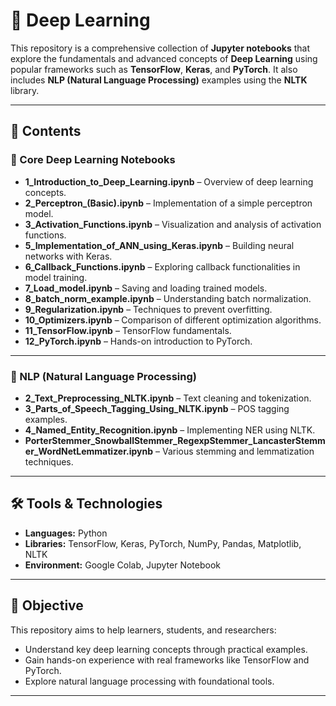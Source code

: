 # 🧠 Deep Learning

This repository is a comprehensive collection of **Jupyter notebooks** that explore the fundamentals and advanced concepts of **Deep Learning** using popular frameworks such as **TensorFlow**, **Keras**, and **PyTorch**. It also includes **NLP (Natural Language Processing)** examples using the **NLTK** library.

---

## 📘 Contents

### 🧩 Core Deep Learning Notebooks
- **1_Introduction_to_Deep_Learning.ipynb** – Overview of deep learning concepts.
- **2_Perceptron_(Basic).ipynb** – Implementation of a simple perceptron model.
- **3_Activation_Functions.ipynb** – Visualization and analysis of activation functions.
- **5_Implementation_of_ANN_using_Keras.ipynb** – Building neural networks with Keras.
- **6_Callback_Functions.ipynb** – Exploring callback functionalities in model training.
- **7_Load_model.ipynb** – Saving and loading trained models.
- **8_batch_norm_example.ipynb** – Understanding batch normalization.
- **9_Regularization.ipynb** – Techniques to prevent overfitting.
- **10_Optimizers.ipynb** – Comparison of different optimization algorithms.
- **11_TensorFlow.ipynb** – TensorFlow fundamentals.
- **12_PyTorch.ipynb** – Hands-on introduction to PyTorch.

---

### 💬 NLP (Natural Language Processing)
- **2_Text_Preprocessing_NLTK.ipynb** – Text cleaning and tokenization.
- **3_Parts_of_Speech_Tagging_Using_NLTK.ipynb** – POS tagging examples.
- **4_Named_Entity_Recognition.ipynb** – Implementing NER using NLTK.
- **PorterStemmer_SnowballStemmer_RegexpStemmer_LancasterStemmer_WordNetLemmatizer.ipynb** – Various stemming and lemmatization techniques.

---

## 🛠️ Tools & Technologies
- **Languages:** Python  
- **Libraries:** TensorFlow, Keras, PyTorch, NumPy, Pandas, Matplotlib, NLTK  
- **Environment:** Google Colab, Jupyter Notebook  

---

## 🎯 Objective
This repository aims to help learners, students, and researchers:
- Understand key deep learning concepts through practical examples.  
- Gain hands-on experience with real frameworks like TensorFlow and PyTorch.  
- Explore natural language processing with foundational tools.

---
